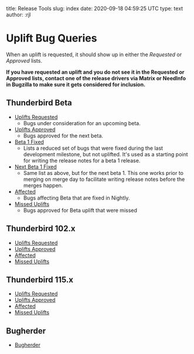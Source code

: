 title: Release Tools
slug: index
date: 2020-09-18 04:59:25 UTC
type: text
author: :rjl

# Uplift Bug Queries

When an uplift is requested, it should show up in either the *Requested*
or *Approved* lists.

**If you have requested an uplift and you do not see it in the Requested
or Approved lists, contact one of the release drivers via Matrix or 
NeedInfo in Bugzilla to make sure it gets considered for inclusion.**

## Thunderbird Beta

* [Uplifts Requested](buglist/?channel=beta&query=uplifts-requested)
    - Bugs under consideration for an upcoming beta.
* [Uplifts Approved](buglist/?channel=beta&query=uplifts-approved)
    - Bugs approved for the next beta.
* [Beta 1 Fixed](buglist/?channel=beta&query=beta-1-fixed)
    - Lists a reduced set of bugs that were fixed during the last development
      milestone, but not uplifted. It's used as a starting point for writing
      the release notes for a beta 1 release.
* [Next Beta 1 Fixed](buglist/?channel=beta&query=beta-1-next)
    - Same list as above, but for the next beta 1. This one works prior to
      merging on merge day to facilitate writing release notes before the merges
      happen.
* [Affected](buglist/?channel=beta&query=affected)
    - Bugs affecting Beta that are fixed in Nightly.
* [Missed Uplifts](buglist/?channel=beta&query=missed)
    - Bugs approved for Beta uplift that were missed

## Thunderbird 102.x

* [Uplifts Requested](buglist/?channel=release102&query=uplifts-requested)
* [Uplifts Approved](buglist/?channel=release102&query=uplifts-approved)
* [Affected](buglist/?channel=release102&query=affected)
* [Missed Uplifts](buglist/?channel=release102&query=missed)

## Thunderbird 115.x

* [Uplifts Requested](buglist/?channel=release115&query=uplifts-requested)
* [Uplifts Approved](buglist/?channel=release115&query=uplifts-approved)
* [Affected](buglist/?channel=release115&query=affected)
* [Missed Uplifts](buglist/?channel=release115&query=missed)

## Bugherder

* [Bugherder](https://bugherder.mozilla.org)

